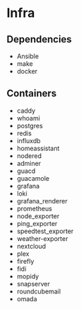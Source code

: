 # Infra

## Dependencies

- Ansible
- make
- docker

## Containers

- caddy
- whoami
- postgres
- redis
- influxdb
- homeassistant
- nodered
- adminer
- guacd
- guacamole
- grafana
- loki
- grafana_renderer
- prometheus
- node_exporter
- ping_exporter
- speedtest_exporter
- weather-exporter
- nextcloud
- plex
- firefly
- fidi
- mopidy
- snapserver
- roundcubemail
- omada
